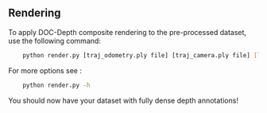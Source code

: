 ## Rendering

To apply DOC-Depth composite rendering to the pre-processed dataset, use the following command:


```bash
    python render.py [traj_odometry.ply file] [traj_camera.ply file] [lidar_frame_directory] --intrinsic [calib.json file] --extrinsic [calib_lidar_ref_cam.txt file] -o [output_directory]
```


For more options see : 
```bash
    python render.py -h
```

You should now have your dataset with fully dense depth annotations!